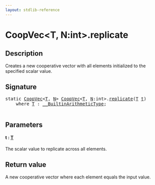 ```yaml
---
layout: stdlib-reference
---
```


# CoopVec\<T, N:int\>\.replicate

## Description

Creates a new cooperative vector with all elements initialized to the specified scalar value.



## Signature 

<pre>
<span class='code_keyword'>static</span> <a href="index.md" class="code_type">CoopVec</a>&lt;<a href="index.md#typeparam-T" class="code_type">T</a>, <a href="index.md#decl-N" class="code_var">N</a>&gt; <a href="index.md" class="code_type">CoopVec</a>&lt;<a href="index.md#typeparam-T" class="code_type">T</a>, <a href="index.md#decl-N" class="code_var">N</a>:<span class="code_keyword">int</span>&gt;.<a href="replicate.md">replicate</a>(<a href="index.md#typeparam-T" class="code_type">T</a> <a href="replicate.md#decl-t" class="code_param">t</a>)
    <span class='code_keyword'>where</span> <a href="index.md#typeparam-T" class="code_type">T</a> : <a href="../../interfaces/0_builtinarithmetictype-029j/index.md" class="code_type">__BuiltinArithmeticType</a>;

</pre>

## Parameters

####  <a id="decl-t"></a>t  : [T](index.md#typeparam-T)
The scalar value to replicate across all elements.


## Return value
A new cooperative vector where each element equals the input value.



<script>
// Fix .md links to .html when on ReadTheDocs
if (window.location.hostname.includes('readthedocs') || 
    window.location.hostname.includes('rtfd.io')) {
  document.addEventListener('DOMContentLoaded', function() {
    const links = document.querySelectorAll('a');
    links.forEach(link => {
      const href = link.getAttribute('href');
      if (href && href.includes('.md')) {
        // This regex will handle .md links with or without fragment identifiers or query parameters
        link.href = link.href.replace(/(.+)\.md(#[^?]*)?(\?.*)?$/, '$1.html$2$3');
      }
    });
  });
}
</script>
